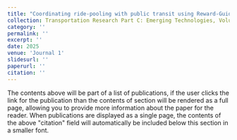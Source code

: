 ```yaml
---
title: "Coordinating ride-pooling with public transit using Reward-Guided Conservative Q-Learning: An offline training and online fine-tuning reinforcement learning framework"
collection: Transportation Research Part C: Emerging Technologies, Volume 174, 105051
category: ''
permalink: ''
excerpt: ''
date: 2025
venue: 'Journal 1'
slidesurl: ''
paperurl: ''
citation: ''
---
```


The contents above will be part of a list of publications, if the user clicks the link for the publication than the contents of section will be rendered as a full page, allowing you to provide more information about the paper for the reader. When publications are displayed as a single page, the contents of the above "citation" field will automatically be included below this section in a smaller font.

